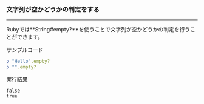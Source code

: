 ### 文字列が空かどうかの判定をする

---

Rubyでは**String#empty?**を使うことで文字列が空かどうかの判定を行うことができます。

サンプルコード

```ruby
p "Hello".empty?
p "".empty?
```

実行結果
```
false
true
```
